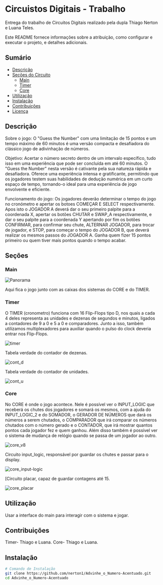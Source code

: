 # Circuistos Digitais - Trabalho

Entrega do trabalho de Circuitos Digitais realizado pela dupla Thiago Nerton e Luana Teles.

Este README fornece informações sobre a atribuição, como configurar e executar o projeto, e detalhes adicionais.

## Sumário
- [Descrição](#descrição)
- [Seções do Circuito](#seções-do-circuito)
  - [Main](#main)
  - [Timer](#timer)
  - [Core](#core)
- [Utilização](#utilização)
- [Instalação](#instalação)
- [Contribuições](#contribuições)
- [Licença](#licença)

## Descrição

Sobre o jogo:
O "Guess the Number" com uma limitação de 15 pontos e um tempo máximo de 60 minutos é uma versão compacta e desafiadora do clássico jogo de adivinhação de números.

Objetivo:
Acertar o número secreto dentro de um intervalo específico, tudo isso em uma experiência que pode ser concluída em até 60 minutos.
O "Guess the Number" nesta versão é cativante pela sua natureza rápida e desafiadora. Oferece uma experiência intensa e gratificante, permitindo que os jogadores testem suas habilidades de dedução numérica em um curto espaço de tempo, tornando-o ideal para uma experiência de jogo envolvente e eficiente.

Funcionamento do jogo:
Os jogadores deverão determinar o tempo do jogo no cronómetro e apertar os botoes COMEÇAR E SELECT respectivamente. Apos isto o JOGADOR A deverá dar o seu primeiro palpite para a coordenada X, apertar os botões CHUTAR e SWAP_A respectivamente, e dar o seu palpite para a coordenada Y apertando por fim os botões CONFIRMAR, para confirmar seu chute, ALTERNAR JOGADOR, para trocar de jogador, e STOP, para começar o tempo do JOGADOR B, que deverá realizar os mesmos passos do JOGADOR A. Ganha quem fizer 15 pontos primeiro ou quem tiver mais pontos quando o tempo acabar.

## Seções

### Main
![Panorama](fotos/panorama.jpg)

Aqui fica o jogo junto com as caixas dos sistemas do CORE e do TIMER.

### Timer
O TIMER (cronometro) funciona com 16 Flip-Flops tipo D, nos quais a cada 4 deles representa as unidades e dezenas de segundos e minutos, ligados a contadores de 9 a 0 e 5 a 0 e comparadores. Junto a isso, também utilizamos multiplexadores para auxiliar quando o pulso do clock deveria entrar nos Flip-Flops.

![timer](fotos/timer)


Tabela verdade do contador de dezenas.

![cont_d](fotos/cont_d)

Tabela verdade do contador de unidades.

![cont_u](fotos/cont_u)

### Core
No CORE é onde o jogo acontece. Nele é possível ver o INPUT_LOGIC que receberá os chutes dos jogadores e somará os mesmos, com a ajuda do INPUT_LOGIC_2 e do SOMADOR, o GERADOR DE NÚMEROS que dará os números a serem chutados, o COMPARADOR que irá comparar os números chutados com o número gerado e o CONTADOR, que irá mostrar quantos pontos cada jogador fez e quem ganhou. Além disso também é possível ver o sistema de mudança de relógio quando se passa de um jogador ao outro.

![core_v8](fotos/core_v8)

Circuito input_logic, responsável por guardar os chutes e passar para o display.

![core_input-logic](fotos/core_input-logic)

[Circuito placar, capaz de guardar contagens até 15.

![core_placar](fotos/core_placar)


## Utilização

Usar a interface do main para interagir com o sistema e jogar.

## Contribuições

Timer- Thiago e Luana.
Core- Thiago e Luana.
## Instalação


```bash
# Comando de Instalação
git clone https://github.com/nerton1/Advinhe_o_Numero-Acentuado.git
cd Advinhe_o_Numero-Acentuado



